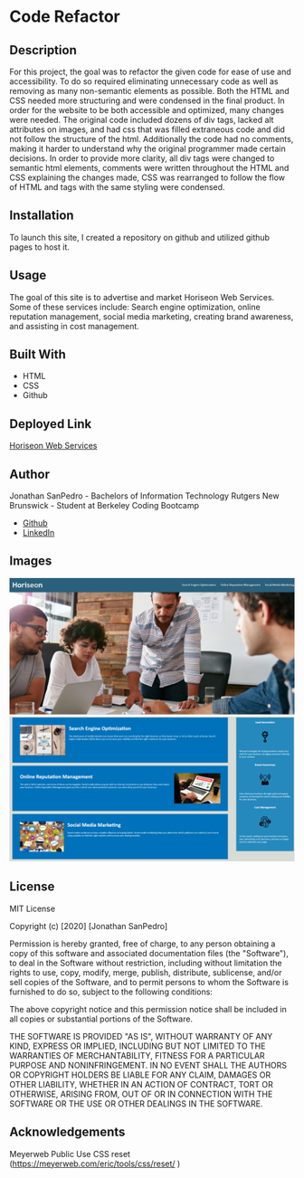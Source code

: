 # Code Refactor

## Description
For this project, the goal was to refactor the given code for ease of use and accessibility. To do so required eliminating unnecessary code as well as removing as many non-semantic elements as possible. Both the HTML and CSS needed more structuring and were condensed in the final product. In order for the website to be both accessible and optimized, many changes were needed. The original code included dozens of div tags, lacked alt attributes on images, and had css that was filled extraneous code and did not follow the structure of the html. Additionally the code had no comments, making it harder to understand why the original programmer made certain decisions. In order to provide more clarity, all div tags were changed to semantic html elements, comments were written throughout the HTML and CSS explaining the changes made, CSS was rearranged to follow the flow of HTML and tags with the same styling were condensed.

## Installation
To launch this site, I created a repository on github and utilized github pages to host it. 

## Usage
The goal of this site is to advertise and market Horiseon Web Services. Some of these services include: Search engine optimization, online reputation management, social media marketing, creating brand awareness, and assisting in cost management. 

## Built With
* HTML
* CSS
* Github

## Deployed Link
[Horiseon Web Services](https://jsp117.github.io/Code_Refactor/ )

## Author
Jonathan SanPedro - Bachelors of Information Technology Rutgers New Brunswick - Student at Berkeley Coding Bootcamp

* [Github](https://github.com/jsp117)
* [LinkedIn](https://www.linkedin.com/in/jonathan-s-6ab32283/)

## Images
![Horiseon Sample](./assets/images/Horiseon.png)
![Horiseon Sample 2](./assets/images/horiseon2.png)

## License

MIT License

Copyright (c) [2020] [Jonathan SanPedro]

Permission is hereby granted, free of charge, to any person obtaining a copy
of this software and associated documentation files (the "Software"), to deal
in the Software without restriction, including without limitation the rights
to use, copy, modify, merge, publish, distribute, sublicense, and/or sell
copies of the Software, and to permit persons to whom the Software is
furnished to do so, subject to the following conditions:

The above copyright notice and this permission notice shall be included in all
copies or substantial portions of the Software.

THE SOFTWARE IS PROVIDED "AS IS", WITHOUT WARRANTY OF ANY KIND, EXPRESS OR
IMPLIED, INCLUDING BUT NOT LIMITED TO THE WARRANTIES OF MERCHANTABILITY,
FITNESS FOR A PARTICULAR PURPOSE AND NONINFRINGEMENT. IN NO EVENT SHALL THE
AUTHORS OR COPYRIGHT HOLDERS BE LIABLE FOR ANY CLAIM, DAMAGES OR OTHER
LIABILITY, WHETHER IN AN ACTION OF CONTRACT, TORT OR OTHERWISE, ARISING FROM,
OUT OF OR IN CONNECTION WITH THE SOFTWARE OR THE USE OR OTHER DEALINGS IN THE
SOFTWARE.

## Acknowledgements
Meyerweb Public Use CSS reset
(https://meyerweb.com/eric/tools/css/reset/ )